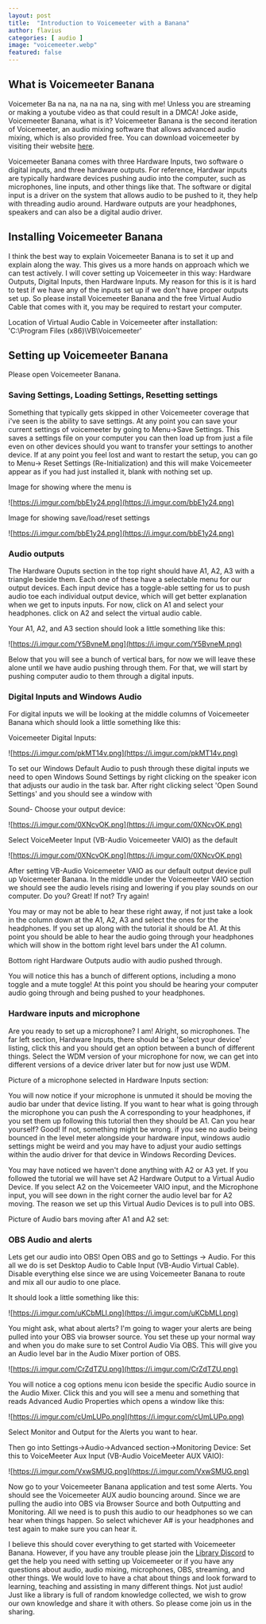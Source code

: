 ```yaml
---
layout: post
title:  "Introduction to Voicemeeter with a Banana"
author: flavius
categories: [ audio ]
image: "voicemeeter.webp"
featured: false
---
```


## What is Voicemeeter Banana

Voicemeter Ba na na, na na na na, sing with me! Unless you are streaming or making a youtube video as that could result in a DMCA! Joke aside, Voicemeeter Banana, what is it? Voicemeeter Banana is the second iteration of Voicemeeter, an audio mixing software that allows advanced audio mixing, which is also provided free. You can download voicemeeter by visiting their website [here](http://voicemeeter.com/).

Voicemeeter Banana comes with three Hardware Inputs, two software o digital inputs, and three hardware outputs. For reference, Hardwar inputs are typically hardware devices pushing audio into the computer, such as microphones, line inputs, and other things like that. The software or digital input is a driver on the system that allows audio to be pushed to it, they help with threading audio around. Hardware outputs are your headphones, speakers and can also be a digital audio driver.

## Installing Voicemeeter Banana

I think the best way to explain Voicemeeter Banana is to set it up and explain along the way. This gives us a more hands on approach which we can test actively. I will cover setting up Voicemeeter in this way: Hardware Outputs, Digital Inputs, then Hardware Inputs. My reason for this is it is hard to test if we have any of the inputs set up if we don't have proper outputs set up. So please install Voicemeeter Banana and the free Virtual Audio Cable that comes with it, you may be required to restart your computer.

Location of Virtual Audio Cable in Voicemeeter after installation:
'C:\Program Files (x86)\VB\Voicemeeter'


## Setting up Voicemeeter Banana

Please open Voicemeeter Banana.

### Saving Settings, Loading Settings, Resetting settings
Something that typically gets skipped in other Voicemeeter coverage that i've seen is the ability to save settings. At any point you can save your current settings of voicemeeter by going to Menu→Save Settings. This saves a settings file on your computer you can then load up from just a file even on other devices should you want to transfer your settings to another device. If at any point you feel lost and want to restart the setup, you can go to Menu→ Reset Settings (Re-Initialization) and this will make Voicemeeter appear as if you had just installed it, blank with nothing set up.

Image for showing where the menu is

![https://i.imgur.com/bbE1y24.png](https://i.imgur.com/bbE1y24.png)

Image for showing save/load/reset settings

![https://i.imgur.com/bbE1y24.png](https://i.imgur.com/bbE1y24.png)


### Audio outputs
The Hardware Ouputs section in the top right should have A1, A2, A3 with a triangle beside them. Each one of these have a selectable menu for our output devices. Each input device has a toggle-able setting for us to push audio toe each individual output device, which will get  better explanation when we get to inputs inputs. For now, click on A1 and select your headphones. click on A2 and select the virtual audio cable.

Your A1, A2, and A3 section should look a little something like this:

![https://i.imgur.com/Y5BvneM.png](https://i.imgur.com/Y5BvneM.png)

Below that you will see a bunch of vertical bars, for now we will leave these alone until we have audio pushing through them. For that, we will start by pushing computer audio to them through a digital inputs.


### Digital Inputs and Windows Audio
For digital inputs we will be looking at the middle columns of Voicemeeter Banana which should look a little something like this:

Voicemeeter Digital Inputs:

![https://i.imgur.com/pkMT14v.png](https://i.imgur.com/pkMT14v.png)

To set our Windows Default Audio to push through these digital inputs we need to open Windows Sound Settings by right clicking on the speaker icon that adjusts our audio in the task bar. After right clicking select 'Open Sound Settings' and you should see a window with

Sound-
Choose your output device:

![https://i.imgur.com/0XNcvOK.png](https://i.imgur.com/0XNcvOK.png)

Select VoiceMeeter Input (VB-Audio Voicemeeter VAIO) as the default

![https://i.imgur.com/0XNcvOK.png](https://i.imgur.com/0XNcvOK.png)

After setting VB-Audio Voicemeeter VAIO as our default output device pull up Voicemeeter Banana. In the middle under the Voicemeeter VAIO section we should see the audio levels rising and lowering if you play sounds on our computer. Do you? Great! If not? Try again!

You may or may not be able to hear these right away, if not just take a look in the column down at the A1, A2, A3 and select the ones for the headphones. If you set up along with the tutorial it should be A1. At this point you should be able to hear the audio going through your headphones which will show in the bottom right level bars under the A1 column.

Bottom right Hardware Outputs audio with audio pushed through.

You will notice this has a bunch of different options, including a mono toggle and a mute toggle! At this point you should be hearing your computer audio going through and being pushed to your headphones.


### Hardware inputs and microphone
Are you ready to set up a microphone? I am! Alright, so microphones. The far left section, Hardware Inputs, there should be a 'Select your device' listing, click this and you should get an option between a bunch of different things. Select the WDM version of your microphone for now, we can get into different versions of a device driver later but for now just use WDM.

Picture of a microphone selected in Hardware Inputs section:

You will now notice if your microphone is unmuted it should be moving the audio bar under that device listing. If you want to hear what is going through the microphone you can push the A corresponding to your headphones, if you set them up following this tutorial then they should be A1. Can you hear yourself? Good! If not, something might be wrong. if you see no audio being bounced in the level meter alongside your hardware input, windows audio settings might be weird and you may have to adjust your audio settings within the audio driver for that device in Windows Recording Devices.

You may have noticed we haven't done anything with A2 or A3 yet. If you followed the tutorial we will have set A2 Hardware Output to a Virtual Audio Device. If you select A2 on the Voicemeeter VAIO input, and the Microphone input, you will see down in the right corner the audio level bar for A2 moving. The reason we set up this Virtual Audio Devices is to pull into OBS.

Picture of Audio bars moving after A1 and A2 set:


### OBS Audio and alerts
Lets get our audio into OBS! Open OBS and go to Settings → Audio. For this all we do is set Desktop Audio to Cable Input (VB-Audio Virtual Cable). Disable everything else since we are using Voicemeeter Banana to route and mix all our audio to one place.

It should look a little something like this:

![https://i.imgur.com/uKCbMLI.png](https://i.imgur.com/uKCbMLI.png)

You might ask, what about alerts? I'm going to wager your alerts are being pulled into your OBS via browser source.  You set these up your normal way and when you do make sure to set Control Audio Via OBS. This will give you an Audio level bar in the Audio Mixer portion of OBS.

![https://i.imgur.com/CrZdTZU.png](https://i.imgur.com/CrZdTZU.png)

You will notice a cog options menu icon beside the specific Audio source in the Audio Mixer. Click this and you will see a menu and something that reads Advanced Audio Properties which opens a window like this:

![https://i.imgur.com/cUmLUPo.png](https://i.imgur.com/cUmLUPo.png)

Select Monitor and Output for the Alerts you want to hear.

Then go into Settings→Audio→Advanced section→Monitoring Device: Set this to VoiceMeeter Aux Input (VB-Audio VoiceMeeter AUX VAIO):

![https://i.imgur.com/VxwSMUG.png](https://i.imgur.com/VxwSMUG.png)

Now go to your Voicemeeter Banana application and test some Alerts. You should see the Voicemeeter AUX audio bouncing around. Since we are pulling the audio into OBS via Browser Source and both Outputting and Monitoring. All we need is to push this audio to our headphones so we can hear when things happen. So select whichever A# is your headphones and test again to make sure you can hear it.

I believe this should cover everything to get started with Voicemeeter Banana. However, if you have any trouble please join the [Library Discord](https://discord.streamsounds.tv/) to get the help you need with setting up Voicemeeter or if you have any questions about audio, audio mixing, microphones, OBS, streaming, and other things. We would love to have a chat about things and look forward to learning, teaching and assisting in many different things. Not just audio! Just like a library is full of random knowledge collected, we wish to grow our own knowledge and share it with others. So please come join us in the sharing.
